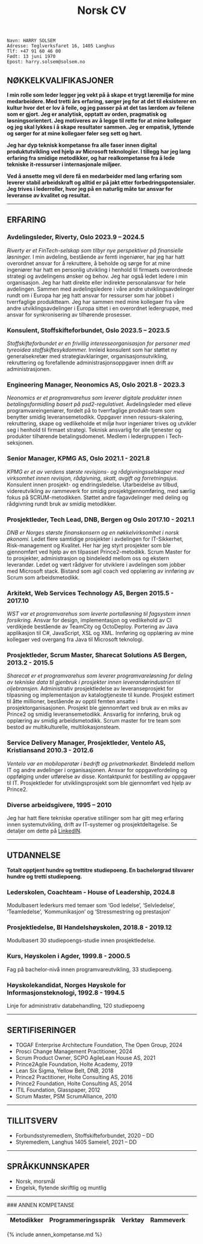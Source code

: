 ﻿---
title: Norsk CV
custom_css: cv
---

```text
Navn: HARRY SOLSEM
Adresse: Teglverksfaret 16, 1405 Langhus
Tlf: +47 91 60 46 00
Født: 13 juni 1970
Epost: harry.solsem@solsem.no
```

## NØKKELKVALIFIKASJONER

**I min rolle som leder legger jeg vekt på å skape et trygt læremiljø for mine medarbeidere. Med tretti års erfaring, sørger jeg for at det til eksisterer en kultur hvor det er lov å feile, og jeg passer på at det tas lærdom av feilene som er gjort. Jeg er analytisk, opptatt av orden, pragmatisk og løsningsorientert. Jeg motiveres av å legge til rette for at mine kollegaer og jeg skal lykkes i å skape resultater sammen. Jeg er empatisk, lyttende og sørger for at mine kollegaer føler seg sett og hørt.**

**Jeg har dyp teknisk kompetanse fra alle faser innen digital produktutvikling ved hjelp av Microsoft teknologier. I tillegg har jeg lang erfaring fra smidige metodikker, og har realkompetanse fra å lede tekniske it-ressurser i internasjonale miljøer.**

**Ved å ansette meg vil dere få en medarbeider med lang erfaring som leverer stabil arbeidskraft og alltid er på jakt etter forbedringspotensialer. Jeg trives i lederroller, hvor jeg på en naturlig måte tar ansvar for leveranse av kvalitet og resultat.**  

***

## ERFARING

### Avdelingsleder, Riverty, Oslo 2023.9 – 2024.5

*Riverty er et FinTech-selskap som tilbyr nye perspektiver på finansielle løsninger.*
I min avdeling, bestående av femti ingeniører, har jeg har hatt overordnet ansvar for å rekruttere, å beholde og sørge for at mine ingeniører har hatt en personlig utvikling i henhold til firmaets overordnede strategi og avdelingens ønsker og behov. Jeg har også ledet ledere i min organisasjon. Jeg har hatt direkte eller indirekte personalansvar for hele avdelingen. Sammen med avdelingsledere i våre andre utviklingsavdelinger rundt om i Europa har jeg hatt ansvar for ressurser som har jobbet i tverrfaglige produktteam. Jeg har sammen med mine kollegaer fra våre andre utviklingsavdelinger i Europa sittet i en overordnet ledergruppe, med ansvar for synkronisering av tilhørende prosesser.

### Konsulent, Stoffskifteforbundet, Oslo 2023.5 – 2023.5

*Stoffskifteforbundet er en frivillig interesseorganisasjon for personer med tyreoidea stoffskiftesykdommer.*
Innleid konsulent som har støttet ny generalsekretær med strategiavklaringer, organisasjonsutvikling, rekruttering og forefallende administrasjonsoppgaver innen drift av administrasjonen.

### Engineering Manager, Neonomics AS, Oslo 2021.8 - 2023.3

*Neonomics er et programvarehus som leverer digitale produkter innen betalingsformidling basert på psd2-regulativet.*
Avdelingsleder med elleve programvareingeniører, fordelt på to tverrfaglige produkt-team som benytter smidig leveransemetodikk. Oppgaver innen ressurs-skalering, rekruttering, skape og vedlikeholde et miljø hvor ingeniører trives og utvikler seg i henhold til firmaet strategi. Teknisk ansvarlig for alle tjenester og produkter tilhørende betalingsdomenet. Medlem i ledergruppen i Tech-seksjonen.

### Senior Manager, KPMG AS, Oslo 2021.1 - 2021.8

*KPMG er et av verdens største revisjons- og rådgivningsselskaper med virksomhet innen revisjon, rådgivning, skatt, avgift og forretningsjus.*
Konsulent innen prosjekt- og endringsledelse. Utarbeidelse av tilbud, videreutvikling av rammeverk for smidig prosjektgjennomføring, med særlig fokus på SCRUM-metodikken. Støttet andre fagavdelinger med deling og rådgivning rundt bruk av smidig metodikker.

### Prosjektleder, Tech Lead, DNB, Bergen og Oslo 2017.10 - 2021.1

*DNB er Norges største finanskonsern og en nøkkelvirksomhet i norsk økonomi.*
Ledet flere samtidige prosjekter i avdelingen for IT-Sikkerhet, Risk-management og Kvalitet. Her har jeg styrt prosjekter som ble gjennomført ved hjelp av en tilpasset Prince2-metodikk. Scrum Master for to prosjekter, administrasjon og bindeledd mellom oss og ekstern leverandør. Ledet og vært rådgiver for utviklere i avdelingen som jobber med Microsoft stack. Bistand som agil coach ved opplæring av innføring av Scrum som arbeidsmetodikk.

### Arkitekt, Web Services Technology AS, Bergen 2015.5 - 2017.10

*WST var et programvarehus som leverte portalløsning til fagsystem innen forsikring.*
Ansvar for design, implementasjon og vedlikehold av CI verdikjede bestående av TeamCity og OctoDeploy. Portering av Java applikasjon til C#, JavaScript, XSL og XML. Innføring og opplæring av mine kollegaer ved overgang fra Java til Microsoft teknologi.

### Prosjektleder, Scrum Master, Sharecat Solutions AS Bergen, 2013.2 - 2015.5

*Sharecat er et programvarehus som leverer programvareløsning for deling av tekniske data til gjenbruk i prosjekter innen
leverandørindustrien til oljebransjen.*
Administrativ prosjektledelse av leveranseprosjekt for tilpasning og implementasjon av katalogtjeneste til kunde. Prosjekt estimert til åtte millioner, bestående av opptil femten ansatte i prosjektorganisasjonen. Prosjekt ble gjennomført ved bruk av en miks av Prince2 og smidig leveransemetodikk. Ansvarlig for innføring, bruk og opplæring av smidig arbeidsmetodikk. Scrum master for tre team som bestod av multikulturelle, multilokasjonsteam.

### Service Delivery Manager, Prosjektleder, Ventelo AS, Kristiansand 2010.3 - 2012.6

*Ventelo var en mobiloperatør i bedrift og privatmarkedet.*
Bindeledd mellom IT og andre avdelinger i organisasjonen. Ansvar for oppgavefordeling og oppfølging under utførelse av disse. Kontaktpunkt for bestilling av oppgaver til IT. Prosjektleder for utviklingsprosjekt som ble gjennomført ved hjelp av Prince2.

### Diverse arbeidsgivere, 1995 – 2010

Jeg har hatt flere tekniske operative stillinger som har gitt meg erfaring innen systemutvikling, drift av IT-systemer og prosjektdeltagelse. Se detaljer om dette på [LinkedIN](https://bit.ly/solsemlinkedin).

***

## UTDANNELSE

**Totalt opptjent hundre og trettitre studiepoeng. En bachelorgrad tilsvarer hundre og tretti studiepoeng.**

### Lederskolen, Coachteam - House of Leadership, 2024.8

Modulbasert lederkurs med temaer som ‘God ledelse’, ‘Selvledelse’, ‘Teamledelse’, ‘Kommunikasjon’ og ‘Stressmestring og prestasjon’

### Prosjektledelse, BI Handelshøyskolen, 2018.8 - 2019.12

Modulbasert 30 studiepoengs-studie innen prosjektledelse.

### Kurs, Høyskolen i Agder, 1999.8 - 2000.5

Fag på bachelor-nivå innen programvareutvikling, 33 studiepoeng.

### Høyskolekandidat, Norges Høyskole for Informasjonsteknologi, 1992.8 - 1994.5

Linje for administrativ databehandling, 120 studiepoeng

***

## SERTIFISERINGER

* TOGAF Enterprise Architecture Foundation, The Open Group, 2024
* Prosci Change Management Practitioner, 2024
* Scrum Product Owner, SCPO AgileLean House AS, 2021
* Prince2Agile Foundation, Holte Academy, 2019
* Lean Six Sigma, Yellow Belt, DNB, 2018
* Prince2 Practitioner, Holte Consulting AS, 2016
* Prince2 Foundation, Holte Consulting AS, 2014
* ITIL Foundation, Glasspaper, 2012
* Scrum Master, PSM ScrumAlliance, 2010

***

## TILLITSVERV

* Forbundsstyremedlem, Stoffskifteforbundet, 2020 – DD
* Styremedlem, Langhus 1405 Sameie1, 2021 – DD

***

## SPRÅKKUNNSKAPER

* Norsk, morsmål
* Engelsk, flytende skriftlig og muntlig

***
<p id="annenkompetanse"></p>
### ANNEN KOMPETANSE

| Metodikker               | Programmeringsspråk | Verktøy                      | Rammeverk                    |
| :----                    | :----               | :----                        | :----                        |
{% include annen_kompetanse.md %}

